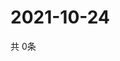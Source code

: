 # 2021-10-24
  共 0条

  <!-- BEGIN -->
  <!-- 最后更新时间Sun Oct 24 2021 08:04:18 GMT+0000 (Coordinated Universal Time) -->
  
  <!-- END -->
  
  